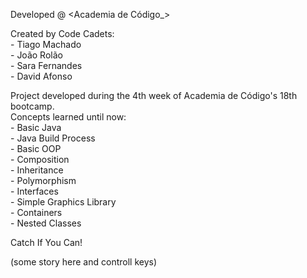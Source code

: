 Developed @ <Academia de Código_>

Created by Code Cadets:
<br> - Tiago Machado
<br> -  João Rolão
<br> -  Sara Fernandes
<br> -  David Afonso

Project developed during the 4th week of Academia de Código's 18th bootcamp.
<br> Concepts learned until now:
<br> - Basic Java
<br> - Java Build Process
<br> - Basic OOP
<br> - Composition
<br> - Inheritance
<br> - Polymorphism
<br> - Interfaces
<br> - Simple Graphics Library
<br> - Containers
<br> - Nested Classes

Catch If You Can!

(some story here and controll keys)






